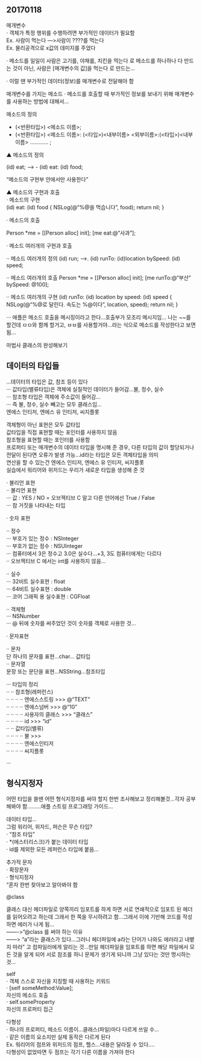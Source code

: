 ## 20170118

매개변수    
· 객체가 특정 행위를 수행하려면 부가적인 데이터가 필요함    
Ex. 사람이 먹는다 —>사람이 ????를 먹는다    
Ex. 물리공격으로 x값의 데미지를 주었다

· 메소드를 일일이 사람은 고기를, 야채를, 치킨을 먹는다 로 메소드를 하나하나 다 만드는 것이 아닌, 사람은 [매개변수의 값]을 먹는다 로 만드는…

· 이럴 땐 부가적인 데이터(정보)를 매개변수로 전달해야 함

매개변수를 가지는 메소드
· 메소드를 호출할 때 부가적인 정보를 보내기 위해 매개변수를 사용하는 방법에 대해서…

매소드의 정의
- (<반환타입>) <메소드 이름>;    
- (<반환타입>) <메소드 이름>: (<타입>)<내부이름> <외부이름>:(<타입>)<내부이름> ………… ;

▲ 메소드의 정의

(id) eat;
—-> - (id) eat: (id) food;

“메소드의 구현부 안에서만 사용한다”

▲ 메소드의 구현과 호출    
· 메소드의 구현    
(id) eat: (id) food {
NSLog(@“%@을 먹습니다”, food); return nil;
}

· 메소드의 호출

Person *me = [[Person alloc] init]; [me eat:@“사과”];

· 메소드 여러개의 구현과 호출

·· 메소드 여러개의 정의
(id) run;
——>.  (id) runTo: (id)location bySpeed: (id) speed;

·· 메소드 여러개의 호출
Person *me = [[Person alloc] init]; [me runTo:@“부산”  bySpeed: @100];

·· 메소드 여러개의 구현
(id) runTo: (id) location by speed: (id) speed {
NSLog(@“%@로 달린다. 속도는 %@이다”, location, speed); return nil;
}

··· 애플은 메소드 호출을 메시징이라고 한다…호출부가 모조리 메시지임…
나는 ~~를 할건데 ㅁㅁ와 함께 할거고, ㅂㅂ를 사용할거야…라는 식으로 메소드를 작성한다고 보면 됨…

마법사 클래스의 완성해보기

## 데이터의 타입들    
…데이터의 타입은 값, 참조 등이 있다    
··· 값타입(밸류타입)은 객체에 실질적인 데이터가 들어감…불, 정수, 실수    
··· 참조형 타입은 객체에 주소값이 들어감…    
··· 즉 불, 정수, 실수 빼고는 모두 클래스임…    
엔에스 인티저, 엔에스 유 인티저, 씨지플롯

객체형이 아닌 표현은 모두 값타입    
값타입을 직접 표현할 때는 포인터를 사용하지 않음    
참조형을 표현할 때는 포인터를 사용함    
프로퍼티 또는 매개변수의 데이터 타입을 명시해 준 경우, 다른 타입의 값이 할당되거나 전달이 된다면 오류가 발생 가능…id라는 타입은 모든 객체타입을 의미    
연산을 할 수 있는건 엔에스 인티저, 엔에스 유 인티저, 씨지플롯    
실습에서 워리어와 위저드는 우리가 새로운 타입을 생성해 준 것

· 불리언 표현    
·· 불리언 표현    
··· 값 : YES / NO = 오브젝티브 C 말고 다른 언어에선 True / False     
··· 참 거짓을 나타내는 타입

· 숫자 표현

·· 정수    
··· 부호가 있는 정수 : NSInteger    
··· 부호가 없는 정수 : NSUInteger    
··· 컴퓨터에서 3은 정수고 3.0은 실수다…+3, 3도 컴퓨터에게는 다르다    
·· 오브젝티브 C 에서는 int를 사용하지 않음…

·· 실수    
··· 32비트 실수표현 : float    
··· 64비트 실수표현 : double    
··· 코어 그래픽 용 실수표현 : CGFloat

·· 객체형    
··· NSNumber    
··· @ 뒤에 숫자를 써주었던 것이 숫자를 객체로 사용한 것…

· 문자표현

·· 문자    
단 하나의 문자를 표현…char… 값타입    
·· 문자열     
문장 또는 문단을 표현…NSString…참조타입

··· 타입의 정리    
·· ·· 참조형(레퍼런스)    
·· ·· ·· ·· 엔에스스트링 >>> @“TEXT”    
·· ·· ·· ·· 엔에스넘버 >>> @“10”    
·· ·· ·· ·· 사용자의 클래스 >>> “클래스”    
·· ·· ·· ·· id >>> “id”    
·· ·· 값타입(밸류)     
·· ·· ·· ·· 불 >>>    
·· ·· ·· ·· 엔에스인티저     
·· ·· ·· ·· 씨지플롯

··· 

## 형식지정자
어떤 타입을 쓸땐 어떤 형식지정자를 써야 할지 한번 조사해보고 정리해볼것…각자 공부 해봐야 함.........애플 스트링 프로그래밍 가이드…

데이터 타입…    
그럼 워리어, 위자드, 퍼슨은 무슨 타입?    
· “참조 타입”    
·  *(에스터리스크)가 붙는 데이터 타입    
·  id를 제외한 모든 레퍼런스 타입에 붙음…

추가적 문자    
· 확장문자    
· 형식지정자    
“혼자 한번 찾아보고 알아봐야 함

@class

클래스 대신 헤더파일로 양쪽끼리 임포트를 하게 하면 서로 연쇄적으로 임포트 된 헤더를 읽어오려고 하는데 그래서 한 쪽을 무시하려고 함…그래서 이에 기반해 코드를 작성하면 에러가 나게 됨…    
——->”@class 를 써야 하는 이유    
——> “a”라는 클래스가 있다…그러니 헤더파일에 a라는 단어가 나와도 에러라고 내뱉지 마라” 고 컴파일러에게 알리는 것…만일 헤더파일을 임포트를 하면 해당 파일에서 모든 것을 알게 되어 서로 참조를 하니 문제가 생기게 되니까 그냥 있다는 것만 명시하는 것...

self    
· 객체 스스로 자신을 지칭할 때 사용하는 키워드    
· [self someMethod:Value];    
자신의 메소드 호출    
· self.someProperty    
자신의 프로퍼티 접근

다형성    
· 하나의 프로퍼티, 메소드 이름이…클래스(파일)마다 다르게 쓰일 수…    
· 같은 이름의 요소지만 실제 동작은 다르게 된다    
Ex. 워리어의 점프와 위저드의 점프, 헬스…내용은 달라질 수 있다….    
다형성이 없었따면 두 점프는 각기 다른 이름을 가져야 한다


